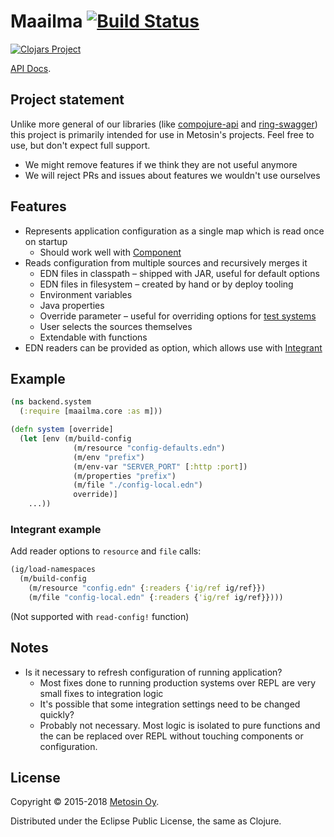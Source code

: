 # Maailma [![Build Status](https://travis-ci.org/metosin/maailma.svg?branch=master)](https://travis-ci.org/metosin/maailma)

[![Clojars Project](http://clojars.org/metosin/maailma/latest-version.svg)](http://clojars.org/metosin/maailma)

[API Docs](http://metosin.github.io/maailma/maailma.core.html).

## Project statement

Unlike more general of our libraries (like
[compojure-api](https://github.com/metosin/compojure-api) and
[ring-swagger](https://github.com/metosin/ring-swagger)) this project is
primarily intended for use in Metosin's projects. Feel free to use, but
don't expect full support.

- We might remove features if we think they are not useful anymore
- We will reject PRs and issues about features we wouldn't use ourselves

## Features

- Represents application configuration as a single map which is read once on startup
    - Should work well with [Component](https://github.com/stuartsierra/component)
- Reads configuration from multiple sources and recursively merges it
    - EDN files in classpath – shipped with JAR, useful for default options
    - EDN files in filesystem – created by hand or by deploy tooling
    - Environment variables
    - Java properties
    - Override parameter – useful for overriding options for [test systems](https://github.com/metosin/palikka/blob/master/test/palikka/core_test.clj#L9)
    - User selects the sources themselves
    - Extendable with functions
- EDN readers can be provided as option, which allows use with [Integrant](https://github.com/weavejester/integrant)

## Example

```clj
(ns backend.system
  (:require [maailma.core :as m]))

(defn system [override]
  (let [env (m/build-config
              (m/resource "config-defaults.edn")
              (m/env "prefix")
              (m/env-var "SERVER_PORT" [:http :port])
              (m/properties "prefix")
              (m/file "./config-local.edn")
              override)]
    ...))
```

### Integrant example

Add reader options to `resource` and `file` calls:

```clj
(ig/load-namespaces
  (m/build-config
    (m/resource "config.edn" {:readers {'ig/ref ig/ref}})
    (m/file "config-local.edn" {:readers {'ig/ref ig/ref}})))
```

(Not supported with `read-config!` function)

## Notes

- Is it necessary to refresh configuration of running application?
    - Most fixes done to running production systems over REPL are very small fixes to integration logic
    - It's possible that some integration settings need to be changed quickly?
    - Probably not necessary. Most logic is isolated to pure functions and the can be replaced over REPL without touching components or configuration.

## License

Copyright © 2015-2018 [Metosin Oy](http://www.metosin.fi).

Distributed under the Eclipse Public License, the same as Clojure.
